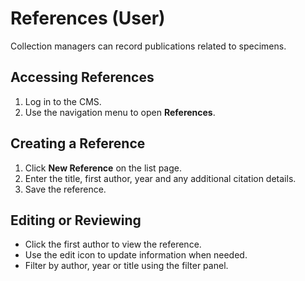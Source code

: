 # References (User)

Collection managers can record publications related to specimens.

## Accessing References
1. Log in to the CMS.
2. Use the navigation menu to open **References**.

## Creating a Reference
1. Click **New Reference** on the list page.
2. Enter the title, first author, year and any additional citation details.
3. Save the reference.

## Editing or Reviewing
- Click the first author to view the reference.
- Use the edit icon to update information when needed.
- Filter by author, year or title using the filter panel.
